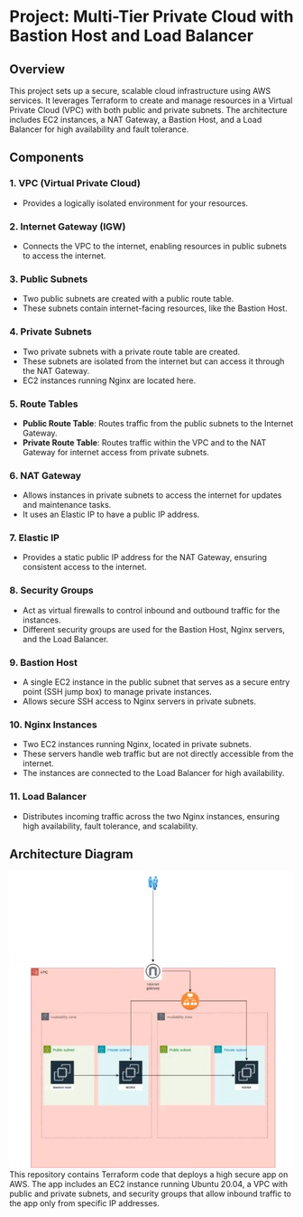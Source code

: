 # Project: Multi-Tier Private Cloud with Bastion Host and Load Balancer

## Overview

This project sets up a secure, scalable cloud infrastructure using AWS services. It leverages Terraform to create and manage resources in a Virtual Private Cloud (VPC) with both public and private subnets. The architecture includes EC2 instances, a NAT Gateway, a Bastion Host, and a Load Balancer for high availability and fault tolerance. 

## Components

### 1. **VPC (Virtual Private Cloud)**
   - Provides a logically isolated environment for your resources.

### 2. **Internet Gateway (IGW)**
   - Connects the VPC to the internet, enabling resources in public subnets to access the internet.

### 3. **Public Subnets**
   - Two public subnets are created with a public route table.
   - These subnets contain internet-facing resources, like the Bastion Host.

### 4. **Private Subnets**
   - Two private subnets with a private route table are created.
   - These subnets are isolated from the internet but can access it through the NAT Gateway.
   - EC2 instances running Nginx are located here.

### 5. **Route Tables**
   - **Public Route Table**: Routes traffic from the public subnets to the Internet Gateway.
   - **Private Route Table**: Routes traffic within the VPC and to the NAT Gateway for internet access from private subnets.

### 6. **NAT Gateway**
   - Allows instances in private subnets to access the internet for updates and maintenance tasks.
   - It uses an Elastic IP to have a public IP address.

### 7. **Elastic IP**
   - Provides a static public IP address for the NAT Gateway, ensuring consistent access to the internet.

### 8. **Security Groups**
   - Act as virtual firewalls to control inbound and outbound traffic for the instances.
   - Different security groups are used for the Bastion Host, Nginx servers, and the Load Balancer.

### 9. **Bastion Host**
   - A single EC2 instance in the public subnet that serves as a secure entry point (SSH jump box) to manage private instances.
   - Allows secure SSH access to Nginx servers in private subnets.

### 10. **Nginx Instances**
   - Two EC2 instances running Nginx, located in private subnets.
   - These servers handle web traffic but are not directly accessible from the internet.
   - The instances are connected to the Load Balancer for high availability.

### 11. **Load Balancer**
   - Distributes incoming traffic across the two Nginx instances, ensuring high availability, fault tolerance, and scalability.

## Architecture Diagram


<img width="535" alt="Q" src="https://github.com/mohamedesmael10/terraform-aws-project/blob/main/Shots/1.jpeg?raw=true">
This repository contains Terraform code that deploys a high secure app on AWS. The app includes an EC2 instance running Ubuntu 20.04, a VPC with public and private subnets, and security groups that allow inbound traffic to the app only from specific IP addresses.

